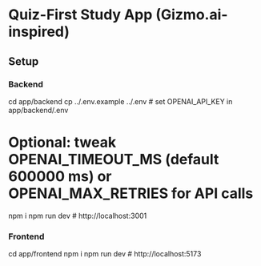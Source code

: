 # Quiz-First Study App (Gizmo.ai-inspired)

## Setup

### Backend
cd app/backend
cp ../.env.example ../.env   # set OPENAI_API_KEY in app/backend/.env
# Optional: tweak OPENAI_TIMEOUT_MS (default 600000 ms) or OPENAI_MAX_RETRIES for API calls
npm i
npm run dev   # http://localhost:3001

### Frontend
cd app/frontend
npm i
npm run dev   # http://localhost:5173
